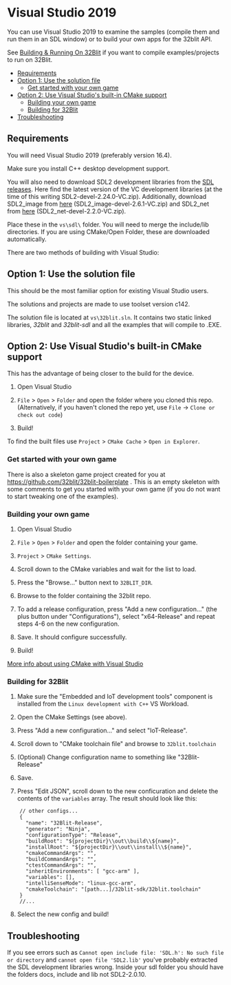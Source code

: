 # Visual Studio 2019 <!-- omit in toc -->

You can use Visual Studio 2019 to examine the samples (compile them and run them in an SDL window) or to build your own apps for the 32blit API.

See [Building & Running On 32Blit](32blit.md) if you want to compile examples/projects to run on 32Blit.

- [Requirements](#requirements)
- [Option 1: Use the solution file](#option-1-use-the-solution-file)
  - [Get started with your own game](#get-started-with-your-own-game)
- [Option 2: Use Visual Studio's built-in CMake support](#option-2-use-visual-studios-built-in-cmake-support)
  - [Building your own game](#building-your-own-game)
  - [Building for 32Blit](#building-for-32blit)
- [Troubleshooting](#troubleshooting)

## Requirements

You will need Visual Studio 2019 (preferably version 16.4).

Make sure you install C++ desktop development support.

You will also need to download SDL2 development libraries from the [SDL releases](https://github.com/libsdl-org/SDL/releases/latest). Here find the latest version of the VC development libraries (at the time of this writing SDL2-devel-2.24.0-VC.zip). Additionally, download SDL2_image from [here](https://github.com/libsdl-org/SDL_image/releases/latest) (SDL2_image-devel-2.6.1-VC.zip) and SDL2_net from [here](https://github.com/libsdl-org/SDL_net/releases/latest) (SDL2_net-devel-2.2.0-VC.zip).

Place these in the `vs\sdl\` folder. You will need to merge the include/lib directories. If you are using CMake/Open Folder, these are downloaded automatically.


There are two methods of building with Visual Studio:

## Option 1: Use the solution file

This should be the most familiar option for existing Visual Studio users.

The solutions and projects are made to use toolset version c142.

The solution file is located at `vs\32blit.sln`. It contains two static linked libraries, _32blit_ and _32blit-sdl_ and all the examples that will compile to .EXE.

## Option 2: Use Visual Studio's built-in CMake support

This has the advantage of being closer to the build for the device.

1. Open Visual Studio

2. `File` > `Open` > `Folder` and open the folder where you cloned this repo. (Alternatively, if you haven't cloned the repo yet, use `File` -> `Clone or check out code`)

3. Build!

To find the built files use `Project` > `CMake Cache` > `Open in Explorer`.

### Get started with your own game

There is also a skeleton game project created for you at https://github.com/32blit/32blit-boilerplate . This is an empty skeleton with some comments to get you started with your own game (if you do not want to start tweaking one of the examples).

### Building your own game

1. Open Visual Studio

2. `File` > `Open` > `Folder` and open the folder containing your game.

3. `Project` > `CMake Settings`.

4. Scroll down to the CMake variables and wait for the list to load.

5. Press the "Browse..." button next to `32BLIT_DIR`.

6. Browse to the folder containing the 32blit repo.

7. To add a release configuration, press "Add a new configuration..." (the plus button under "Configurations"), select "x64-Release" and repeat steps 4-6 on the new configuration.

8. Save. It should configure successfully.

9. Build!

[More info about using CMake with Visual Studio](https://docs.microsoft.com/en-us/cpp/build/cmake-projects-in-visual-studio?view=vs-2019)

### Building for 32Blit

1. Make sure the "Embedded and IoT development tools" component is installed from the `Linux development with C++` VS Workload.

2. Open the CMake Settings (see above).

3. Press "Add a new configuration..." and select "IoT-Release".

4. Scroll down to "CMake toolchain file" and browse to `32blit.toolchain`

5. (Optional) Change configuration name to something like "32Blit-Release"

6. Save.

7. Press "Edit JSON", scroll down to the new conficuration and delete the contents of the `variables` array. The result should look like this:
```jsonc
    // other configs...
    {
      "name": "32Blit-Release",
      "generator": "Ninja",
      "configurationType": "Release",
      "buildRoot": "${projectDir}\\out\\build\\${name}",
      "installRoot": "${projectDir}\\out\\install\\${name}",
      "cmakeCommandArgs": "",
      "buildCommandArgs": "",
      "ctestCommandArgs": "",
      "inheritEnvironments": [ "gcc-arm" ],
      "variables": [],
      "intelliSenseMode": "linux-gcc-arm",
      "cmakeToolchain": "[path...]/32blit-sdk/32blit.toolchain"
    }
    //...
```

8. Select the new config and build!

## Troubleshooting

If you see errors such as `Cannot open include file: 'SDL.h': No such file or directory` and `cannot open file 'SDL2.lib'` you've probably extracted the SDL development libraries wrong. Inside your sdl folder you should have the folders docs, include and lib not SDL2-2.0.10.
